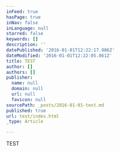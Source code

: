 ```yaml
---
inFeed: true
hasPage: true
inNav: false
inLanguage: null
starred: false
keywords: []
description: ''
datePublished: '2016-01-01T12:22:17.986Z'
dateModified: '2016-01-01T12:22:05.861Z'
title: TEST
author: []
authors: []
publisher:
  name: null
  domain: null
  url: null
  favicon: null
sourcePath: _posts/2016-01-01-test.md
published: true
url: test/index.html
_type: Article

---
```

TEST